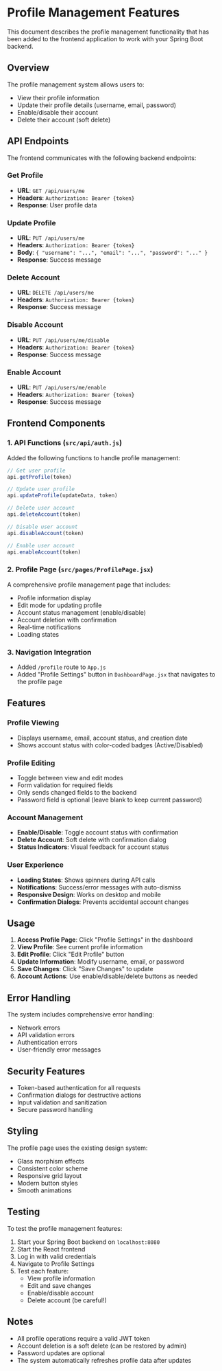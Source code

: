 # Profile Management Features

This document describes the profile management functionality that has been added to the frontend application to work with your Spring Boot backend.

## Overview

The profile management system allows users to:
- View their profile information
- Update their profile details (username, email, password)
- Enable/disable their account
- Delete their account (soft delete)

## API Endpoints

The frontend communicates with the following backend endpoints:

### Get Profile
- **URL**: `GET /api/users/me`
- **Headers**: `Authorization: Bearer {token}`
- **Response**: User profile data

### Update Profile
- **URL**: `PUT /api/users/me`
- **Headers**: `Authorization: Bearer {token}`
- **Body**: `{ "username": "...", "email": "...", "password": "..." }`
- **Response**: Success message

### Delete Account
- **URL**: `DELETE /api/users/me`
- **Headers**: `Authorization: Bearer {token}`
- **Response**: Success message

### Disable Account
- **URL**: `PUT /api/users/me/disable`
- **Headers**: `Authorization: Bearer {token}`
- **Response**: Success message

### Enable Account
- **URL**: `PUT /api/users/me/enable`
- **Headers**: `Authorization: Bearer {token}`
- **Response**: Success message

## Frontend Components

### 1. API Functions (`src/api/auth.js`)

Added the following functions to handle profile management:

```javascript
// Get user profile
api.getProfile(token)

// Update user profile
api.updateProfile(updateData, token)

// Delete user account
api.deleteAccount(token)

// Disable user account
api.disableAccount(token)

// Enable user account
api.enableAccount(token)
```

### 2. Profile Page (`src/pages/ProfilePage.jsx`)

A comprehensive profile management page that includes:
- Profile information display
- Edit mode for updating profile
- Account status management (enable/disable)
- Account deletion with confirmation
- Real-time notifications
- Loading states

### 3. Navigation Integration

- Added `/profile` route to `App.js`
- Added "Profile Settings" button in `DashboardPage.jsx` that navigates to the profile page

## Features

### Profile Viewing
- Displays username, email, account status, and creation date
- Shows account status with color-coded badges (Active/Disabled)

### Profile Editing
- Toggle between view and edit modes
- Form validation for required fields
- Only sends changed fields to the backend
- Password field is optional (leave blank to keep current password)

### Account Management
- **Enable/Disable**: Toggle account status with confirmation
- **Delete Account**: Soft delete with confirmation dialog
- **Status Indicators**: Visual feedback for account status

### User Experience
- **Loading States**: Shows spinners during API calls
- **Notifications**: Success/error messages with auto-dismiss
- **Responsive Design**: Works on desktop and mobile
- **Confirmation Dialogs**: Prevents accidental account changes

## Usage

1. **Access Profile Page**: Click "Profile Settings" in the dashboard
2. **View Profile**: See current profile information
3. **Edit Profile**: Click "Edit Profile" button
4. **Update Information**: Modify username, email, or password
5. **Save Changes**: Click "Save Changes" to update
6. **Account Actions**: Use enable/disable/delete buttons as needed

## Error Handling

The system includes comprehensive error handling:
- Network errors
- API validation errors
- Authentication errors
- User-friendly error messages

## Security Features

- Token-based authentication for all requests
- Confirmation dialogs for destructive actions
- Input validation and sanitization
- Secure password handling

## Styling

The profile page uses the existing design system:
- Glass morphism effects
- Consistent color scheme
- Responsive grid layout
- Modern button styles
- Smooth animations

## Testing

To test the profile management features:

1. Start your Spring Boot backend on `localhost:8080`
2. Start the React frontend
3. Log in with valid credentials
4. Navigate to Profile Settings
5. Test each feature:
   - View profile information
   - Edit and save changes
   - Enable/disable account
   - Delete account (be careful!)

## Notes

- All profile operations require a valid JWT token
- Account deletion is a soft delete (can be restored by admin)
- Password updates are optional
- The system automatically refreshes profile data after updates 